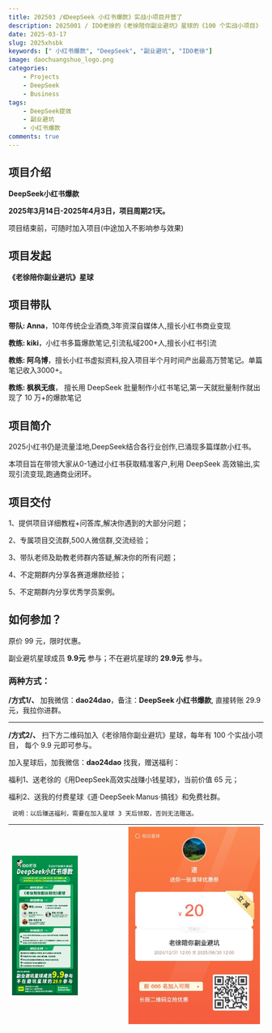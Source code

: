 ```yaml
---
title: 202503 /《DeepSeek 小红书爆款》实战小项目开营了
description: 2025001 / IDO老徐的《老徐陪你副业避坑》星球的《100 个实战小项目》
date: 2025-03-17
slug: 2025xhsbk
keywords: [" 小红书爆款", "DeepSeek", "副业避坑", "IDO老徐"]
image: daochuangshuo_logo.png
categories:
    - Projects
    - DeepSeek
    - Business
tags:
    - DeepSeek提效
    - 副业避坑
    - 小红书爆款
comments: true
---
```



## 项目介绍
**DeepSeek小红书爆款**

**2025年3月14日-2025年4月3日，项目周期21天。**

项目结束前，可随时加入项目(中途加入不影响参与效果)

## 项目发起 
**《老徐陪你副业避坑》星球**
## 项目带队
**带队: Anna**，10年传统企业酒商,3年资深自媒体人,擅长小红书商业变现

**教练: kiki**，小红书多篇爆款笔记,引流私域200+人,擅长小红书引流

**教练: 阿乌博**，擅长小红书虚拟资料,投入项目半个月时间产出最高万赞笔记。单篇笔记收入3000+。

**教练: 枫枫无痕**， 擅长用 DeepSeek 批量制作小红书笔记,第一天就批量制作就出现了 10 万+的爆款笔记

## 项目简介
2025小红书仍是流量洼地,DeepSeek结合各行业创作,已涌现多篇煤款小红书。

本项目旨在带领大家从0-1通过小红书获取精准客户,利用 DeepSeek 高效输出,实现引流变现,跑通商业闭环。

## 项目交付
1、提供项目详细教程+问答库,解决你遇到的大部分问题；

2、专属项目交流群,500人微信群,交流经验；

3、带队老师及助教老师群内答疑,解决你的所有问题；

4、不定期群内分享各赛道爆款经验；

5、不定期群内分享优秀学员案例。

## 如何参加？
原价 99 元，限时优惠。

副业避坑星球成员 **9.9元** 参与；不在避坑星球的 **29.9元** 参与。

### 两种方式：

**/方式1/、** 加我微信：**dao24dao**，备注：**DeepSeek 小红书爆款**, 直接转账 29.9元，我拉你进群。

--- 

**/方式2/、** 扫下方二维码加入《老徐陪你副业避坑》星球，每年有 100 个实战小项目， 每个 9.9 元即可参与。

加入星球后，加我微信：**dao24dao** 找我，赠送福利：

福利1、送老徐的《用DeepSeek高效实战赚小钱星球》，当前价值 65 元；

福利2、送我的付费星球《道·DeepSeek·Manus·搞钱》和免费社群。

` 说明：以后赚送福利，需要在加入星球 3 天后领取，否则无法赠送。`

|<div style="width:60%">![](xhs.jpeg)</div>|![](yhq.jpeg)|
|---|---|
